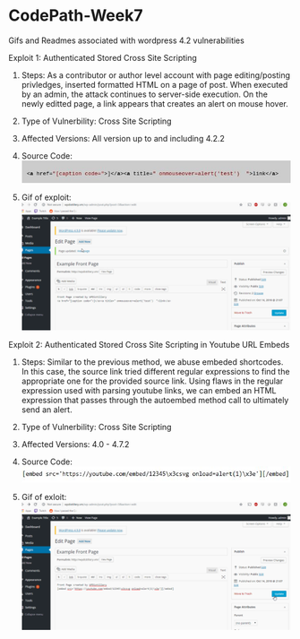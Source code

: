 # CodePath-Week7
Gifs and Readmes associated with wordpress 4.2 vulnerabilities

Exploit 1: Authenticated Stored Cross Site Scripting

1. Steps: 
  As a contributor or author level account with page editing/posting privledges, inserted formatted HTML on a page of post. When executed by an admin, the attack continues to server-side execution. On the newly editted page, a link appears that creates an alert on mouse hover.
  
2. Type of Vulnerbility: 
  Cross Site Scripting
  
3. Affected Versions: 
  All version up to and including 4.2.2
  
4. Source Code: <img src="exploit1.JPG" width="800">

5. Gif of exploit: <img src="gif1 XSS.gif" width="800">
      


Exploit 2: Authenticated Stored Cross Site Scripting in Youtube URL Embeds

1. Steps:
  Similar to the previous method, we abuse embeded shortcodes. In this case, the source link tried different regular expressions to find the appropriate one for the provided source link. Using flaws in the regular expression used with parsing youtube links, we can embed an HTML expression that passes through the autoembed method call to ultimately send an alert.
  
2. Type of Vulnerbility:
  Cross Site Scripting
  
3. Affected Versions:
  4.0 - 4.7.2
 
4. Source Code: <img src="exploit2.JPG" width="800">

5. Gif of exloit: <img src="gif2 XSS.gif" width="800">
